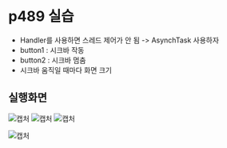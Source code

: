 # p489 실습

- Handler를 사용하면 스레드 제어가 안 됨 -> AsynchTask 사용하자
- button1 :  시크바 작동
- button2 : 시크바 멈춤
- 시크바 움직일 때마다 화면 크기

## 실행화면

![캡처](https://user-images.githubusercontent.com/24764210/96218614-11b2cc80-0fc0-11eb-8eef-fbaf2dcf94ad.png) ![캡처](https://user-images.githubusercontent.com/24764210/96218833-884fca00-0fc0-11eb-84a5-c37331c30194.png) ![캡처](https://user-images.githubusercontent.com/24764210/96219687-5475a400-0fc2-11eb-9b66-ebf41e6b099d.png) 

![캡처](https://user-images.githubusercontent.com/24764210/96218669-3444e580-0fc0-11eb-981c-ed7749010812.png) 


